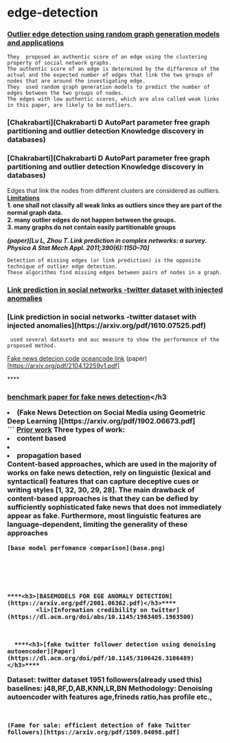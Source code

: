 # edge-detection
****<h3>[Outlier edge detection using random graph generation models and applications](https://journalofbigdata.springeropen.com/articles/10.1186/s40537-017-0073-8)</h3>****
```
They  proposed an authentic score of an edge using the clustering property of social network graphs.
The authentic score of an edge is determined by the difference of the actual and the expected number of edges that link the two groups of nodes that are around the investigating edge.
They  used random graph generation models to predict the number of edges between the two groups of nodes. 
The edges with low authentic scores, which are also called weak links in this paper, are likely to be outliers.
```




****<h3>[Chakrabarti](Chakrabarti D AutoPart parameter free graph partitioning and outlier detection  Knowledge discovery in databases)</h3>****
****<h3>[Chakrabarti](Chakrabarti D AutoPart parameter free graph partitioning and outlier detection  Knowledge discovery in databases) </h3>****
<p>
Edges that link the nodes from different clusters are considered as outliers.
<b><u>Limitations</u><br>
1. one shall not classify all weak links as outliers since they are part of the normal graph data. <br>
2. many outlier edges do not happen between the groups. <br>
3. many graphs do not contain easily partitionable groups</b><br>
 </p>


***(paper)[Lu L, Zhou T. Link prediction in complex networks: a survey. Physica A Stat Mech Appl. 2011;390(6):1150–70]***

```
Detection of missing edges (or link prediction) is the opposite technique of outlier edge detection.
These algorithms find missing edges between pairs of nodes in a graph.
```


****<h3>[Link prediction in social networks -twitter dataset with injected anomalies](https://arxiv.org/pdf/1610.07525.pdf)</h3>****

<h3>[Link prediction in social networks -twitter dataset with injected anomalies](https://arxiv.org/pdf/1610.07525.pdf)</h3>

```
 used several datasets and auc measure to show the performance of the proposed method.
 ```
[Fake news detecion code](https://github.com/safe-graph/GNN-FakeNews)
[oceancode link](https://codeocean.com/capsule/7305473/tree/v1)
(paper)[https://arxiv.org/pdf/2104.12259v1.pdf]

****<h3>[benchmark paper for fake news detection](https://arxiv.org/pdf/2007.03316.pdf1)</h3
 <li> (Fake News Detection on Social Media using Geometric Deep Learning )[https://arxiv.org/pdf/1902.06673.pdf]</li>
```
<u>Prior work</u>
Three types of work:
<li>content based</li>
<li>             </li>
<li>  propagation based           </li>
Content-based approaches, which are used in the majority of works on fake news detection, rely on linguistic (lexical and syntactical)
features that can capture deceptive cues or writing styles [1, 32, 30, 29, 28]. The main drawback
of content-based approaches is that they can be defied by sufficiently sophisticated fake news that
does not immediately appear as fake. Furthermore, most linguistic features are language-dependent,
limiting the generality of these approaches

```
[base model perfomance comparison](base.png)

 
 

 

****<h3>[BASEMODELS FOR EGE ANOMALY DETECTION](https://arxiv.org/pdf/2001.06362.pdf)</h3>****
        <li>[Information credibility on twitter](https://dl.acm.org/doi/abs/10.1145/1963405.1963500)
 
 
 
  ****<h3>[fake twitter follower detection using denoising autoencoder][Paper](https://dl.acm.org/doi/pdf/10.1145/3106426.3106489)</h3>****
 ```
 Dataset: twitter dataset 1951 followers(already used this)
 baselines: j48,RF,D,AB,KNN,LR,BN
 Methodology: Denoising autoencoder with features  age,frineds ratio,has profile etc.,
 
 ```
 
 
 (Fame for sale: efficient detection of fake Twitter followers)[https://arxiv.org/pdf/1509.04098.pdf]
